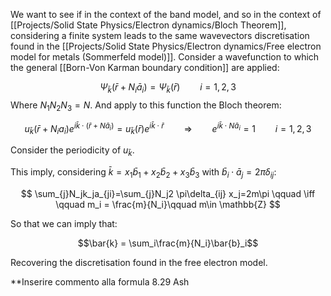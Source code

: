 We want to see if in the context of the band model, and so in the context of [[Projects/Solid State Physics/Electron dynamics/Bloch Theorem]], considering a finite system leads to the same wavevectors discretisation found in the [[Projects/Solid State Physics/Electron dynamics/Free electron model for metals (Sommerfeld model)]].
Consider a wavefunction to which the general [[Born-Von Karman boundary condition]] are applied:

$$ \Psi_{\bar{k}}(\bar{r}+N_i\bar{a}_i) = \Psi_{\bar{k}}(\bar{r}) \qquad i=1,2,3 $$
Where $N_1N_2N_3=N$.
And apply to this function the Bloch theorem:

$$ u_{\bar{k}}(\bar{r}+N_ia_i)e^{i\bar{k}\cdot(\bar{r}+N\bar{a}_i)}= u_{\bar{k}}(\bar{r})e^{i\bar{k}\cdot\bar{r}}  \qquad \Rightarrow \qquad e^{i\bar{k}\cdot N\bar{a}_i}=1\qquad i=1,2,3$$

Consider the periodicity of $u_{\bar{k}}$.

This imply, considering $\bar{k} = x_1 \bar{b}_1+x_2 \bar{b}_2+x_3 \bar{b}_3$ with $\bar{b}_i\cdot\bar{a}_j=2\pi\delta_{ij}$:

$$ \sum_{j}N_jk_ja_{ji}=\sum_{j}N_j2 \pi\delta_{ij} x_j=2m\pi \qquad \iff \qquad m_i = \frac{m}{N_i}\qquad m\in \mathbb{Z} $$

So that we can imply that:

$$\bar{k} = \sum_i\frac{m}{N_i}\bar{b}_i$$

Recovering the discretisation found in the free electron model.

**Inserire commento alla formula 8.29 Ash